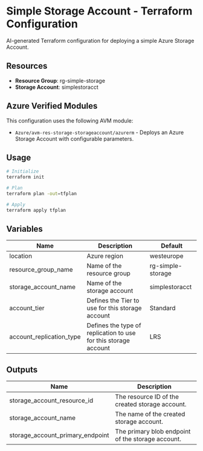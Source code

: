 # Simple Storage Account - Terraform Configuration

AI-generated Terraform configuration for deploying a simple Azure Storage Account.

## Resources

- **Resource Group**: rg-simple-storage
- **Storage Account**: simplestoracct

## Azure Verified Modules

This configuration uses the following AVM module:
- `Azure/avm-res-storage-storageaccount/azurerm` - Deploys an Azure Storage Account with configurable parameters.

## Usage

```bash
# Initialize
terraform init

# Plan
terraform plan -out=tfplan

# Apply
terraform apply tfplan
```

## Variables

| Name | Description | Default |
|------|-------------|---------|
| location | Azure region | westeurope |
| resource_group_name | Name of the resource group | rg-simple-storage |
| storage_account_name | Name of the storage account | simplestoracct |
| account_tier | Defines the Tier to use for this storage account | Standard |
| account_replication_type | Defines the type of replication to use for this storage account | LRS |

## Outputs

| Name | Description |
|------|-------------|
| storage_account_resource_id | The resource ID of the created storage account. |
| storage_account_name | The name of the created storage account. |
| storage_account_primary_endpoint | The primary blob endpoint of the storage account. |
